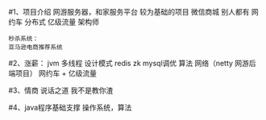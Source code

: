 #1、项目介绍 
    网游服务器，和家服务平台
        较为基础的项目
    微信商城
        别人都有
    网约车
        分布式
    亿级流量
        架构师
    
    秒杀系统：
    亚马逊电商推荐系统  

#2、涨薪：
    jvm 多线程 设计模式 redis zk mysql调优 算法 网络（netty 网游后端项目）
    网约车 + 亿级流量
    
    
#3、情商
    说话之道
    我不是教你渣
    
    
#4、java程序基础支撑
    操作系统，算法